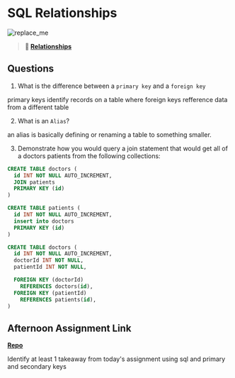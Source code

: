 # SQL Relationships

![replace_me](https://codeworks.blob.core.windows.net/public/assets/img/illustrations/placeholder.svg)

> **📖 [Relationships](https://codeworksacademy.com/fs-student-guide/resources/wk11/02-MySQL-Relationships)**

## Questions

1. What is the difference between a `primary key` and a `foreign key`

primary keys identify records on a table where foreign keys refference data from a different table

2. What is an `Alias`?

an alias is basically defining or renaming a table to something smaller.

3. Demonstrate how you would query a join statement that would get all of a doctors patients from the following collections:

```SQL
CREATE TABLE doctors (
  id INT NOT NULL AUTO_INCREMENT,
  JOIN patients
  PRIMARY KEY (id)
)

CREATE TABLE patients (
  id INT NOT NULL AUTO_INCREMENT,
  insert into doctors
  PRIMARY KEY (id)
)

CREATE TABLE doctors (
  id INT NOT NULL AUTO_INCREMENT,
  doctorId INT NOT NULL,
  patientId INT NOT NULL,

  FOREIGN KEY (doctorId)
    REFERENCES doctors(id),
  FOREIGN KEY (patientId)
    REFERENCES patients(id),
)

```

## Afternoon Assignment Link

**[Repo](https://github.com/brysonrupp/allSpiceV2)**

Identify at least 1 takeaway from today's assignment
using sql and primary and secondary keys